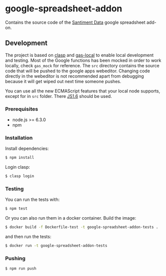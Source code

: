 # google-spreadsheet-addon

Contains the source code of the [Santiment Data](https://chrome.google.com/webstore/detail/santiment-data/khglcgdkikfpccnfonmimpfkmolokbbk?utm_source=permalink)
google spreadsheet add-on.

## Development

The project is based on [clasp](https://github.com/google/clasp) and [gas-local](https://github.com/mzagorny/gas-local) to enable local development and testing. Most of the Google functions has been mocked in order to work locally, check `gas_mock` for reference. The `src` directory contains the source code that will be pushed to the google apps webeditor. Changing code directly in the webeditor is not recommended apart from debugging because it will get wiped out next time someone pushes.

You can use all the new ECMAScript features that your local node supports, except for in `src` folder. There [JS1.6](https://developers.google.com/apps-script/guides/services/#basic_javascript_features) should be used.

### Prerequisites

* node.js >= 6.3.0
* npm

### Installation

Install dependencies:

```bash
$ npm install
```

Login clasp:

```bash
$ clasp login
```

### Testing
You can run the tests with:

```bash
$ npm test
```

Or you can also run them in a docker container. Build the image:

```bash
$ docker build -f Dockerfile-test -t google-spreadsheet-addon-tests .
```

and then run the tests:

```bash
$ docker run -t google-spreadsheet-addon-tests
```

### Pushing

```bash
$ npm run push
```
